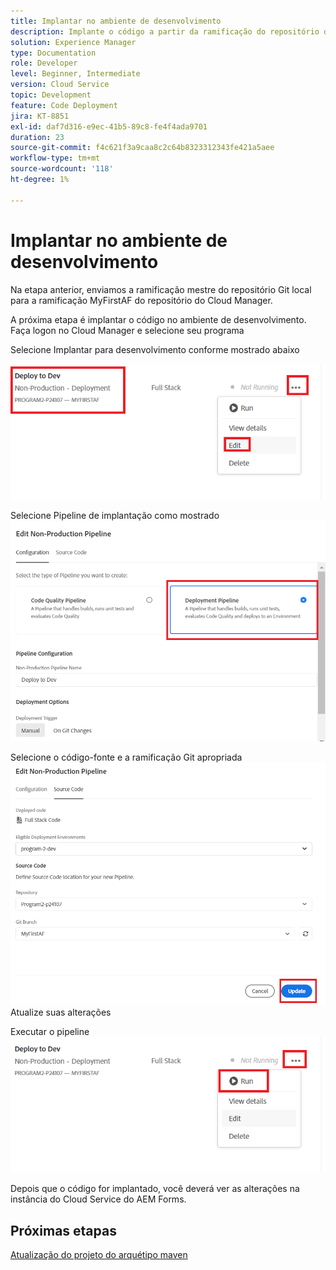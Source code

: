 ```yaml
---
title: Implantar no ambiente de desenvolvimento
description: Implante o código a partir da ramificação do repositório do Cloud Manager
solution: Experience Manager
type: Documentation
role: Developer
level: Beginner, Intermediate
version: Cloud Service
topic: Development
feature: Code Deployment
jira: KT-8851
exl-id: daf7d316-e9ec-41b5-89c8-fe4f4ada9701
duration: 23
source-git-commit: f4c621f3a9caa8c2c64b8323312343fe421a5aee
workflow-type: tm+mt
source-wordcount: '118'
ht-degree: 1%

---
```


# Implantar no ambiente de desenvolvimento

Na etapa anterior, enviamos a ramificação mestre do repositório Git local para a ramificação MyFirstAF do repositório do Cloud Manager.

A próxima etapa é implantar o código no ambiente de desenvolvimento.
Faça logon no Cloud Manager e selecione seu programa

Selecione Implantar para desenvolvimento conforme mostrado abaixo


![primeira etapa](assets/deploy-first-step1.png)


Selecione Pipeline de implantação como mostrado
![primeira etapa](assets/deploy1.png)

Selecione o código-fonte e a ramificação Git apropriada
![primeira etapa](assets/deploy2.png)
Atualize suas alterações

Executar o pipeline
![run-pipeline](assets/run-pipeline.png)

Depois que o código for implantado, você deverá ver as alterações na instância do Cloud Service do AEM Forms.

## Próximas etapas

[Atualização do projeto do arquétipo maven](./updating-project-archetype.md)
